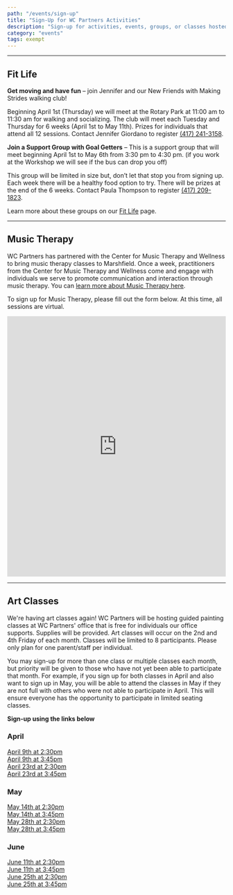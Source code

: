 ```yaml
---
path: "/events/sign-up"
title: "Sign-Up for WC Partners Activities"
description: "Sign-up for activities, events, groups, or classes hosted by WC Partners."
category: "events"
tags: exempt
---
```


---

## Fit Life

**Get moving and have fun** – join Jennifer and our New Friends with Making Strides walking club!

Beginning April 1st (Thursday) we will meet at the Rotary Park at 11:00 am to 11:30 am for walking and socializing. The club will meet each Tuesday and Thursday for 6 weeks (April 1st to May 11th). Prizes for individuals that attend all 12 sessions. Contact Jennifer Giordano to register [(417) 241-3158](tel:4172413158).

**Join a Support Group with Goal Getters** – This is a support group that will meet beginning April 1st to May 6th from 3:30 pm to 4:30 pm. (if you work at the Workshop we will see if the bus can drop you off)

This group will be limited in size but, don’t let that stop you from signing up. Each week there will be a healthy food option to try. There will be prizes at the end of the 6 weeks. Contact Paula Thompson to register [(417) 209-1823](4172091823).

Learn more about these groups on our [Fit Life](/events/fit-life) page.

---

## Music Therapy

WC Partners has partnered with the Center for Music Therapy and Wellness to bring music therapy classes to Marshfield. Once a week, practitioners from the Center for Music Therapy and Wellness come and engage with individuals we serve to promote communication and interaction through music therapy. You can [learn more about Music Therapy here](/events/music-therapy).

To sign up for Music Therapy, please fill out the form below. At this time, all sessions are virtual.

<div style="margin: 0 auto">
<iframe width="100%" height= "600px" src= "https://forms.office.com/Pages/ResponsePage.aspx?id=rHl3xfiVYUypCCivdEeGZlACl5a-Wa9GqWSl2_5J2o9UMThXVDBSNk43OFg1RVI3MVNFVVA4VVk5VS4u&embed=true" frameborder= "0" marginwidth= "0" marginheight= "0" style= "border: none; max-width:100%; max-height:100vh" allowfullscreen webkitallowfullscreen mozallowfullscreen msallowfullscreen> </iframe>
</div>

---

## Art Classes

We're having art classes again! WC Partners will be hosting guided painting classes at WC Partners' office that is free for individuals our office supports. Supplies will be provided. Art classes will occur on the 2nd and 4th Friday of each month. Classes will be limited to 8 participants. Please only plan for one parent/staff per individual.

You may sign-up for more than one class or multiple classes each month, but priority will be given to those who have not yet been able to participate that month. For example, if you sign up for both classes in April and also want to sign up in May, you will be able to attend the classes in May if they are not full with others who were not able to participate in April. This will ensure everyone has the opportunity to participate in limited seating classes.

**Sign-up using the links below**

### April

[April 9th at 2:30pm](https://www.eventbrite.com/e/april-art-class-i-tickets-147664786351)  
[April 9th at 3:45pm](https://www.eventbrite.com/e/april-art-class-i-tickets-147668762243)  
[April 23rd at 2:30pm](https://www.eventbrite.com/e/april-art-class-ii-tickets-147668182509)  
[April 23rd at 3:45pm](https://www.eventbrite.com/e/april-art-class-ii-tickets-147667919723)

### May

[May 14th at 2:30pm](https://www.eventbrite.com/e/may-art-class-i-tickets-147669556619)  
[May 14th at 3:45pm](https://www.eventbrite.com/e/may-art-class-i-tickets-147670040065)  
[May 28th at 2:30pm](https://www.eventbrite.com/e/may-art-class-ii-tickets-147671004951)  
[May 28th at 3:45pm](https://www.eventbrite.com/e/may-art-class-ii-tickets-147671131329)

### June

[June 11th at 2:30pm](https://www.eventbrite.com/e/june-art-class-i-tickets-147671462319)  
[June 11th at 3:45pm](https://www.eventbrite.com/e/june-art-class-i-tickets-147672272743)  
[June 25th at 2:30pm](https://www.eventbrite.com/e/june-art-class-ii-tickets-147672367025)  
[June 25th at 3:45pm](https://www.eventbrite.com/e/147672587685)

<!-- <div style="display: flex; max-width: 80%; min-width: 375px; margin: 0 auto; padding-bottom: 2rem">
<a href="https://forms.office.com/Pages/ResponsePage.aspx?id=rHl3xfiVYUypCCivdEeGZlACl5a-Wa9GqWSl2_5J2o9UQ0VQWURROVBRUEQwMTZKSTgxSTc1N0dVMC4u" style="margin: 0 auto;">
<img src="https://res.cloudinary.com/wcpartners/image/upload/v1604509840/holiday-celebration-event_kdcxg2.jpg" alt="flyer for holiday celebration event on december 11"></a></div> -->
